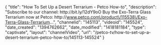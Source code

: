 {
    "title": "How To Set Up a Desert Terrarium - Petco How-to",
    "description": "Subscribe to our channel: http:\/\/bit.ly\/12dY9oO Buy the Exo-Terra Glass Terrarium now at Petco: http:\/\/www.petco.com\/product\/115538\/Exo-Terra-Glass-Terrarium...",
    "channelid": "145113",
    "videoid": "145524",
    "date_created": "1394762662",
    "date_modified": "1418181184",
    "type": "captivate",
    "layout": "channelVideo",
    "url": "\/petco-tv\/how-to-set-up-a-desert-terrarium-petco-how-to\/145113-145524"
}
